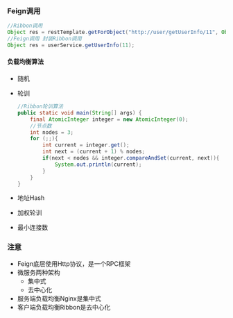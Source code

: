 ### Feign调用

~~~java
//Ribbon调用
Object res = restTemplate.getForObject("http://user/getUserInfo/11", Object.class);
//Feign调用 封装Ribbon调用
Object res = userService.getUserInfo(11);
~~~

#### 负载均衡算法

- 随机

- 轮训

  ~~~java
  //Ribbon轮训算法
  public static void main(String[] args) {
      final AtomicInteger integer = new AtomicInteger(0);
      //节点数
      int nodes = 3;
      for (;;){
          int current = integer.get();
          int next = (current + 1) % nodes;
          if(next < nodes && integer.compareAndSet(current, next)){
              System.out.println(current);
          }
      }
  }
  ~~~

- 地址Hash

- 加权轮训

- 最小连接数

  





### 注意

- Feign底层使用Http协议，是一个RPC框架
- 微服务两种架构
  - 集中式
  - 去中心化
- 服务端负载均衡Nginx是集中式
- 客户端负载均衡Ribbon是去中心化



